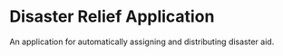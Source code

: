 # Disaster Relief Application

An application for automatically assigning and distributing disaster aid.